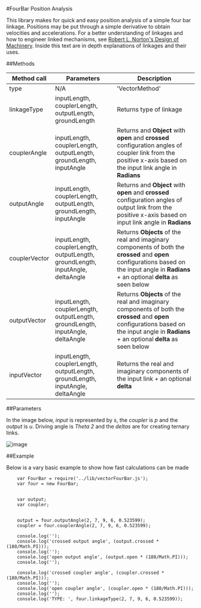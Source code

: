 #FourBar Position Analysis

This library makes for quick and easy position analysis of a simple four bar linkage. Positions may be put through a simple derivative to obtain velocities and accelerations. For a better understanding of linkages and how to engineer linked mechanisms, see [Robert L. Norton's Design of Machinery](http://www.amazon.com/Design-Machinery-Robert-Norton/dp/0071215778). Inside this text are in depth explanations of linkages and their uses.

##Methods

|Method call|Parameters|Description|
|-----------|----------|-----------|
|type| N/A | 'VectorMethod'|
| linkageType | inputLength, couplerLength, outputLength, groundLength | Returns type of linkage |
|couplerAngle | inputLength, couplerLength, outputLength, groundLength, inputAngle | Returns and __Object__ with __open__ and __crossed__ configuration angles of coupler link from the positive x-axis based on the input link angle in __Radians__ |
|outputAngle | inputLength, couplerLength, outputLength, groundLength, inputAngle | Returns and __Object__ with __open__ and __crossed__ configuration angles of output link from the positive x-axis based on input link angle in __Radians__ |
|couplerVector | inputLength, couplerLength, outputLength, groundLength, inputAngle, deltaAngle | Returns __Objects__ of the real and imaginary components of both the __crossed__ and __open__ configurations based on the input angle in __Radians__ + an optional __delta__ as seen below|
|outputVector | inputLength, couplerLength, outputLength, groundLength, inputAngle, deltaAngle | Returns __Objects__ of the real and imaginary components of both the __crossed__ and __open__ configurations based on the input angle in __Radians__ + an optional __delta__ as seen below|
|inputVector | inputLength, couplerLength, outputLength, groundLength, inputAngle, deltaAngle | Returns the real and imaginary components of the input link + an optional __delta__|


##Parameters


In the image below, _input_ is represented by _s_, the _coupler_ is _p_ and the _output_ is _u_. Driving angle is _Theta 2_ and the _deltas_ are for creating ternary links.

![image](http://i.imgur.com/tF8eoCr.png)


##Example

Below is a vary basic example to show how fast calculations can be made

        var FourBar = require('../lib/vectorFourBar.js');
        var four = new FourBar;


        var output;
        var coupler;


        output = four.outputAngle(2, 7, 9, 6, 0.523599);
        coupler = four.couplerAngle(2, 7, 9, 6, 0.523599);

        console.log('');
        console.log('crossed output angle', (output.crossed * (180/Math.PI)));
        console.log('');
        console.log('open output angle', (output.open * (180/Math.PI)));
        console.log('');

        console.log('crossed coupler angle', (coupler.crossed * (180/Math.PI)));
        console.log('');
        console.log('open coupler angle', (coupler.open * (180/Math.PI)));
        console.log('');
        console.log('TYPE: ', four.linkageType(2, 7, 9, 6, 0.523599));
